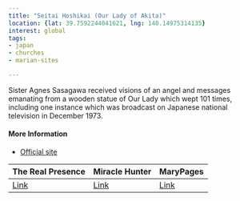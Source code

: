 ```yaml
---
title: "Seitai Hoshikai (Our Lady of Akita)"
location: {lat: 39.7592244041621, lng: 140.14975314135}
interest: global
tags:
- japan
- churches
- marian-sites

---
```



Sister Agnes Sasagawa received visions of an angel and messages emanating from a wooden statue of Our Lady which wept 101 times, including one instance which was broadcast on Japanese national television in December 1973.

#### More Information

* [Official site](https://www.seitaihoshikai.com/)


| The Real Presence | Miracle Hunter | MaryPages |
| --- | --- | --- |
| [Link](http://www.therealpresence.org/eucharst/misc/BVM/01_AKITA_60x96.pdf) | [Link](https://www.miraclehunter.com/marian_apparitions/approved_apparitions/akita/index.html) | [Link](https://www.marypages.com/akita-(japan)-en.html) |





